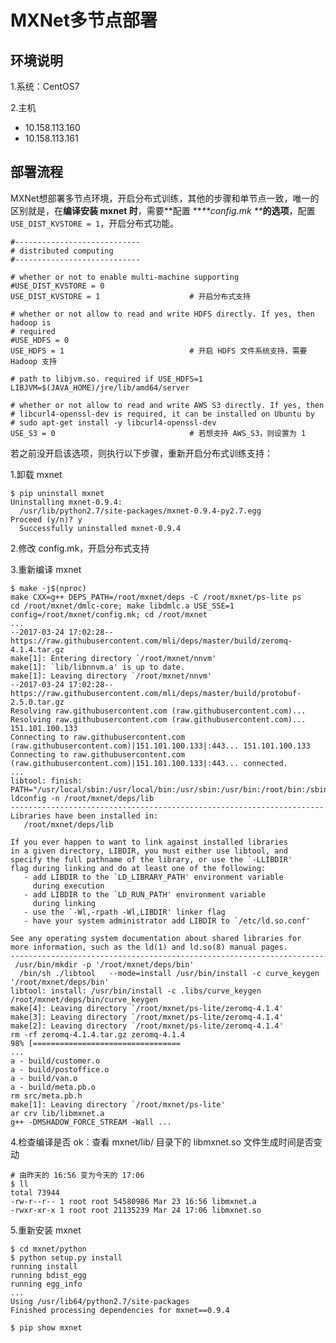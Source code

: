 # MXNet多节点部署

## 环境说明

1.系统：CentOS7

2.主机

* 10.158.113.160
* 10.158.113.161

## 部署流程
MXNet想部署多节点环境，开启分布式训练，其他的步骤和单节点一致，唯一的区别就是，在**编译安装 mxnet 时**，需要**配置 **_**config.mk **_**的选项**，配置`USE_DIST_KVSTORE = 1`，开启分布式功能。

```
#----------------------------
# distributed computing
#----------------------------

# whether or not to enable multi-machine supporting
#USE_DIST_KVSTORE = 0
USE_DIST_KVSTORE = 1                    # 开启分布式支持

# whether or not allow to read and write HDFS directly. If yes, then hadoop is
# required
#USE_HDFS = 0
USE_HDFS = 1                            # 开启 HDFS 文件系统支持，需要 Hadoop 支持

# path to libjvm.so. required if USE_HDFS=1
LIBJVM=$(JAVA_HOME)/jre/lib/amd64/server

# whether or not allow to read and write AWS S3 directly. If yes, then
# libcurl4-openssl-dev is required, it can be installed on Ubuntu by
# sudo apt-get install -y libcurl4-openssl-dev
USE_S3 = 0                              # 若想支持 AWS_S3，则设置为 1
```

若之前没开启该选项，则执行以下步骤，重新开启分布式训练支持：

1.卸载 mxnet

```
$ pip uninstall mxnet
Uninstalling mxnet-0.9.4:
  /usr/lib/python2.7/site-packages/mxnet-0.9.4-py2.7.egg
Proceed (y/n)? y
  Successfully uninstalled mxnet-0.9.4
```

2.修改 config.mk，开启分布式支持

3.重新编译 mxnet

    $ make -j$(nproc)
    make CXX=g++ DEPS_PATH=/root/mxnet/deps -C /root/mxnet/ps-lite ps
    cd /root/mxnet/dmlc-core; make libdmlc.a USE_SSE=1 config=/root/mxnet/config.mk; cd /root/mxnet
    ...
    --2017-03-24 17:02:28--  https://raw.githubusercontent.com/mli/deps/master/build/zeromq-4.1.4.tar.gz
    make[1]: Entering directory `/root/mxnet/nnvm'
    make[1]: `lib/libnnvm.a' is up to date.
    make[1]: Leaving directory `/root/mxnet/nnvm'
    --2017-03-24 17:02:28--  https://raw.githubusercontent.com/mli/deps/master/build/protobuf-2.5.0.tar.gz
    Resolving raw.githubusercontent.com (raw.githubusercontent.com)... Resolving raw.githubusercontent.com (raw.githubusercontent.com)... 151.101.100.133
    Connecting to raw.githubusercontent.com (raw.githubusercontent.com)|151.101.100.133|:443... 151.101.100.133
    Connecting to raw.githubusercontent.com (raw.githubusercontent.com)|151.101.100.133|:443... connected.
    ...
    libtool: finish: PATH="/usr/local/sbin:/usr/local/bin:/usr/sbin:/usr/bin:/root/bin:/sbin" ldconfig -n /root/mxnet/deps/lib
    ----------------------------------------------------------------------
    Libraries have been installed in:
       /root/mxnet/deps/lib

    If you ever happen to want to link against installed libraries
    in a given directory, LIBDIR, you must either use libtool, and
    specify the full pathname of the library, or use the `-LLIBDIR'
    flag during linking and do at least one of the following:
       - add LIBDIR to the `LD_LIBRARY_PATH' environment variable
         during execution
       - add LIBDIR to the `LD_RUN_PATH' environment variable
         during linking
       - use the `-Wl,-rpath -Wl,LIBDIR' linker flag
       - have your system administrator add LIBDIR to `/etc/ld.so.conf'

    See any operating system documentation about shared libraries for
    more information, such as the ld(1) and ld.so(8) manual pages.
    ----------------------------------------------------------------------
     /usr/bin/mkdir -p '/root/mxnet/deps/bin'
      /bin/sh ./libtool   --mode=install /usr/bin/install -c curve_keygen '/root/mxnet/deps/bin'
    libtool: install: /usr/bin/install -c .libs/curve_keygen /root/mxnet/deps/bin/curve_keygen
    make[4]: Leaving directory `/root/mxnet/ps-lite/zeromq-4.1.4'
    make[3]: Leaving directory `/root/mxnet/ps-lite/zeromq-4.1.4'
    make[2]: Leaving directory `/root/mxnet/ps-lite/zeromq-4.1.4'
    rm -rf zeromq-4.1.4.tar.gz zeromq-4.1.4
    98% [=================================
    ...
    a - build/customer.o
    a - build/postoffice.o
    a - build/van.o
    a - build/meta.pb.o
    rm src/meta.pb.h
    make[1]: Leaving directory `/root/mxnet/ps-lite'
    ar crv lib/libmxnet.a
    g++ -DMSHADOW_FORCE_STREAM -Wall ...

4.检查编译是否 ok：查看 mxnet/lib/ 目录下的 libmxnet.so 文件生成时间是否变动

```
# 由昨天的 16:56 变为今天的 17:06
$ ll
total 73944
-rw-r--r-- 1 root root 54580986 Mar 23 16:56 libmxnet.a
-rwxr-xr-x 1 root root 21135239 Mar 24 17:06 libmxnet.so
```

5.重新安装 mxnet

```
$ cd mxnet/python
$ python setup.py install
running install
running bdist_egg
running egg_info
...
Using /usr/lib64/python2.7/site-packages
Finished processing dependencies for mxnet==0.9.4

$ pip show mxnet
```